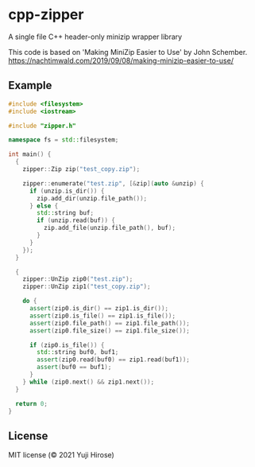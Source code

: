 cpp-zipper
===========

A single file C++ header-only minizip wrapper library

This code is based on 'Making MiniZip Easier to Use' by John Schember.
https://nachtimwald.com/2019/09/08/making-minizip-easier-to-use/

Example
-------

```cpp
#include <filesystem>
#include <iostream>

#include "zipper.h"

namespace fs = std::filesystem;

int main() {
  {
    zipper::Zip zip("test_copy.zip");

    zipper::enumerate("test.zip", [&zip](auto &unzip) {
      if (unzip.is_dir()) {
        zip.add_dir(unzip.file_path());
      } else {
        std::string buf;
        if (unzip.read(buf)) {
          zip.add_file(unzip.file_path(), buf);
        }
      }
    });
  }

  {
    zipper::UnZip zip0("test.zip");
    zipper::UnZip zip1("test_copy.zip");

    do {
      assert(zip0.is_dir() == zip1.is_dir());
      assert(zip0.is_file() == zip1.is_file());
      assert(zip0.file_path() == zip1.file_path());
      assert(zip0.file_size() == zip1.file_size());

      if (zip0.is_file()) {
        std::string buf0, buf1;
        assert(zip0.read(buf0) == zip1.read(buf1));
        assert(buf0 == buf1);
      }
    } while (zip0.next() && zip1.next());
  }

  return 0;
}
```

License
-------

MIT license (© 2021 Yuji Hirose)
